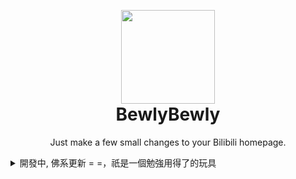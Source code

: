 <p align="center" style="margin-bottom: 0px !important;">
<img width="150" src="https://user-images.githubusercontent.com/33394391/160250512-410b71fc-7f25-4caf-b850-429227ff082a.png"><br/>
</p>

<h1 align="center" style="margin-top: 0px;">BewlyBewly</h1>

<p align="center">Just make a few small changes to your Bilibili homepage.</p>

<details>
 <summary>開發中, 佛系更新 = =，祇是一個勉強用得了的玩具</summary>

![Home page](https://user-images.githubusercontent.com/33394391/232247842-47aac96b-4826-4eea-b210-82a0900589fd.jpg)
![Anime page](https://user-images.githubusercontent.com/33394391/232247840-c84f6165-15e0-4745-8173-0999bcd95b3e.jpg)
![History page](https://user-images.githubusercontent.com/33394391/232247837-aee43969-7df0-406d-b6e0-555a67dd9d37.jpg)

## ⬇️ Installation

- Edge: https://microsoftedge.microsoft.com/addons/detail/bewlybewly/kceadhehfjdiakpiphpjgolbgehjdmja
- Chrome: https://chrome.google.com/webstore/detail/bewlybewly/bbbiejemhfihiooipfcjmjmbfdmobobp/related?hl=en
- Firefox: Comming soon

### Local Installation

#### Edge 
> Ensure you installed [bewlybewly-extension.zip](https://github.com/hakadao/BewlyBewly/releases) and decompress this file.

1. Type in `edge://extensions/` in the address bar and press Enter
2. Turn on `Developer mode` then press `Load unpacked` <br/> <img width="655" alt="image" src="https://user-images.githubusercontent.com/33394391/232246901-e3544c16-bde2-480d-b770-ca5242793963.png">
3. Load decompressed exetension folder in your browser
#### Chrome
> Ensure you installed [bewlybewly-extension.zip](https://github.com/hakadao/BewlyBewly/releases) and decompress this file.

1. Type in `chrome://extensions/` in the address bar and press Enter
2. Turn on `Developer mode` then press `Load unpacked` <br/> <img width="655" alt="Snipaste_2022-03-27_18-17-04" src="https://user-images.githubusercontent.com/33394391/160276882-13da0484-92c1-47dd-add8-7655c5c2bf1c.png">
3. Load decompressed exetension folder in your browser

## 🔧 Development & build

### Development (Not Hot Module Replacement)

```bash
pnpm dev
```

Then **load extension in browser with the `extension/` folder**. 
After each modification, you need to click the [Extensions Reloader](https://chrome.google.com/webstore/detail/fimgfedafeadlieiabdeeaodndnlbhid) button and refresh the page to ensure the changes would be applied.

### Build

To build the extension, run

```bash
pnpm build
```

And then pack files under `extension`

## ❤️ Credits

[vitesse-webext](https://github.com/antfu/vitesse-webext) - The template used for this project

[UserScripts/bilibiliHome](https://github.com/indefined/UserScripts/tree/master/bilibiliHome) - Reference source for obtaining the access key

[Bilibili-Evolved](https://github.com/the1812/Bilibili-Evolved) - Partial implementation of functionalities

[bilibili-API-collect](https://github.com/SocialSisterYi/bilibili-API-collect)

</details>
